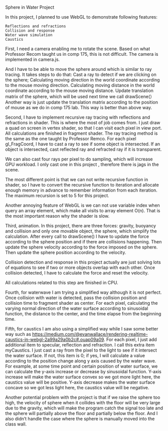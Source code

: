 Sphere in Water Project

In this project, I planned to use WebGL to demonstrate following features: 

    Reflections and refractions 
    Collision and response
    Water wave simulation
    Caustics

First, I need a camera enabling me to rotate the scene. Based on what Professor Recom taught us in comp 175, this is not difficult. The camera is implemented in camera.js.

And I have to be able to move the sphere around which is similar to ray tracing. It takes steps to do that:
Cast a ray to detect if we are clicking on the sphere;
Calculating moving direction in the world coordinate according to the mouse moving direction.
Calculating moving distance in the world coordinate  according to the mouse moving distance.
Update translation matrix of the sphere, which will be used next time we call drawScene(）
Another way is just update the translation matrix according to the position of mouse as we do in comp 175 lab. This way is better than above way.

Second, I have to implement recursive ray tracing with reflections and refractions in shader. This is where the most of job comes from. 
 I just draw a quad on screen in vertex shader, so that I can visit each pixel in view port.
All calculations are finished in fragment shader. The ray tracing method is the same as the one taught by Professor Remco. 
For each pixel gl_FragCoord, I have to cast a ray to see if some object is intersected.
If an object is intersected,  cast reflected ray and refracted ray if it is transparent. 

We can also cast four rays per pixel to do sampling, which will increase GPU workload. I only cast one in this project , therefore there is jags in the scene.
           
 The most different point is that we can not write recursive function in shader, so I have to
 convert the recursive function to iteration and allocate enough memory in advance to remember information from each iteration. The maximum recursion is set to 5 for this project.

Another annoying feature of WebGL is we can not use variable index when query an array element, which make all visits to array element O(n). That is the most important reason why the shader is slow.

Third, animation. In this project, there are three forces: gravity, buoyancy and collision and only one movable object, the sphere, which simplify the calculation.
After every call to drawScene() I have to update the force according to the sphere position and if there are collisions happening. Then update the sphere velocity according to the force imposed on the sphere. Then update the sphere position according to the velocity. 

Collision detection and response in this project actually are just solving lots of equations to see if two or more objects overlap with each other. Once collision detected, I have to calculate the force and reset the velocity.

All calculations related to this step are finished in CPU.

Fourth, for waterwave I am trying a simplified way although it is not perfect. 
Once collision with water is detected, pass the collision position and collision time to  fragment shader as center. For each pixel, calculating the varying normal direction of the water surface according to sinusoidal function, the distance to the center, and the time elapse from the beginning time.

Fifth, for caustics I am also using a simplified way while I saw some better way such as 
https://medium.com/@evanwallace/rendering-realtime-caustics-in-webgl-2a99a29a0b2c#.ouap09a09. 
For each pixel, I just add additional item to specular, reflection and refraction.  I call this extra item myCaustics.  I just cast a ray from the pixel to the light to see if it intersect the water surface. If not, this item is 0; if yes, I will calculate a value according to the position change along y axis caused by the water wave.  For example, at some time point and certain position of water surface, we can calculate the y-axis increase or decrease by sinusoidal function.
Y-axis increase will make the water surface convex so we got more light here, the caustics value will be positive. Y-axis decrease makes the water surface concave so we got less light here, the caustics value will be negative.


Another potential problem with the project is that if we raise the sphere too high, the velocity of sphere when it collides with the floor will be very large due to the gravity, which will make the program catch the signal too late and the sphere will partially above the floor and partially below the floor.  And I also didn’t handle the case where the sphere is manually moved into the class wall.


